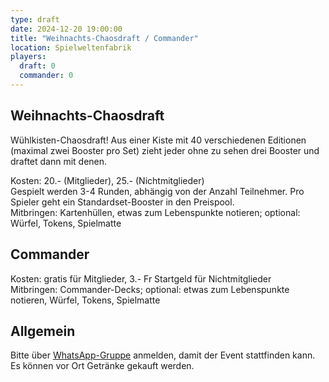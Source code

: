 ```yaml
---
type: draft
date: 2024-12-20 19:00:00
title: "Weihnachts-Chaosdraft / Commander"
location: Spielweltenfabrik
players:
  draft: 0
  commander: 0
---
```

## Weihnachts-Chaosdraft
Wühlkisten-Chaosdraft!
Aus einer Kiste mit 40 verschiedenen Editionen (maximal zwei Booster pro Set)
zieht jeder ohne zu sehen drei Booster und draftet dann mit denen.

Kosten: 20.- (Mitglieder), 25.- (Nichtmitglieder) \
Gespielt werden 3-4 Runden, abhängig von der Anzahl Teilnehmer.
Pro Spieler geht ein Standardset-Booster in den Preispool. \
Mitbringen: Kartenhüllen, etwas zum Lebenspunkte notieren; optional: Würfel, Tokens, Spielmatte

## Commander
Kosten: gratis für Mitglieder, 3.- Fr Startgeld für Nichtmitglieder \
Mitbringen: Commander-Decks; optional: etwas zum Lebenspunkte notieren, Würfel, Tokens, Spielmatte

## Allgemein
Bitte über [WhatsApp-Gruppe](https://chat.whatsapp.com/HQ7IINFrZB63esDNRqsIUw) anmelden, damit der Event stattfinden kann. \
Es können vor Ort Getränke gekauft werden.
